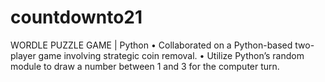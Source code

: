 # countdownto21
WORDLE PUZZLE GAME | Python
•	Collaborated on a Python-based two-player game involving strategic coin removal.
•	Utilize Python’s random module to draw a number between 1 and 3 for the computer turn.
